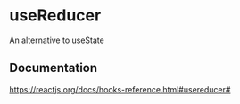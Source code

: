 # useReducer

An alternative to useState

## Documentation
https://reactjs.org/docs/hooks-reference.html#usereducer#